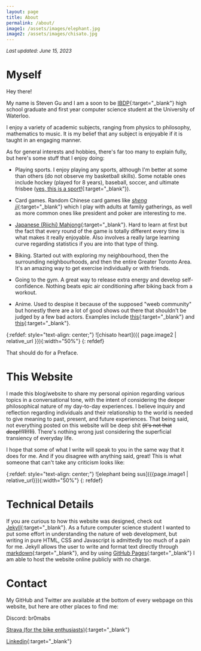 ```yaml
---
layout: page
title: About
permalink: /about/
image1: /assets/images/elephant.jpg
image2: /assets/images/chisato.jpg
---
```


_<font size= "2"> Last updated: June 15, 2023 </font>_

# Myself

Hey there!

My name is Steven Gu and I am a soon to be [IBDP](https://www.ibo.org/programmes/diploma-programme/){:target="_blank"} high school
graduate and first year computer science student at the University of Waterloo.

I enjoy a variety of academic subjects, ranging from physics to philosophy, mathematics to music. It is my belief that any subject
is enjoyable if it is taught in an engaging manner.

As for general interests and hobbies, there's far too many to explain fully, but here's some stuff that I enjoy doing:

- Playing sports. I enjoy playing any sports, although I'm better at some than others (do not observe my basketball skills). Some notable ones include
hockey (played for 8 years), baseball, soccer, and ultimate frisbee ([yes, this is a sport!](https://en.wikipedia.org/wiki/Ultimate_(sport)){:target="_blank"}).

- Card games. Random Chinese card games like [_sheng ji_](https://en.wikipedia.org/wiki/Sheng_ji){:target="_blank"} which I play with adults at family
gatherings, as well as more common ones like president and poker are interesting to me.

- [Japanese (Riichi) Mahjong](https://riichi.wiki/Japanese_mahjong){:target="_blank"}. Hard to learn at first but the fact that every round of the game
is totally different every time is what makes it really enjoyable. Also involves a really large learning curve regarding statistics if you are into that type of thing.

- Biking. Started out with exploring my neighbourhood, then the surrounding neighbourhoods, and then the entire Greater Toronto Area. It's an amazing way to get exercise
individually or with friends.

- Going to the gym. A great way to release extra energy and develop self-confidence. Nothing beats epic air conditioning after biking back from a workout.

- Anime. Used to despise it because of the supposed "weeb community" but honestly there are a lot of good shows out there that shouldn't be judged by
a few bad actors. Examples include [this](https://myanimelist.net/anime/50709/Lycoris_Recoil){:target="_blank"}
and [this](https://myanimelist.net/anime/47917/Bocchi_the_Rock){:target="_blank"}.

{:refdef: style="text-align: center;"}
![chisato heart]({{ page.image2 | relative_url }}){:width="50%"}
{: refdef}

That should do for a Preface.

# This Website

I made this blog/website to share my personal opinion regarding various topics in a conversational tone, with the intent of considering the deeper
philosophical nature of my day-to-day experiences. I believe inquiry and reflection regarding individuals and their
relationship to the world is needed to give meaning to past, present, and future experiences. That being said, not everything posted on this
website will be deep shit ~~(it's not that deep!!11!!1!)~~. There's nothing wrong just considering the superficial transiency of everyday life.

I hope that some of what I write will speak to you in the same way that it does for me. And if you disagree with anything said, great!
This is what someone that can't take any criticism looks like:

{:refdef: style="text-align: center;"}
![elephant being sus]({{page.image1 | relative_url}}){:width="50%"}
{: refdef}

# Technical Details

If you are curious to how this website was designed, check out [Jekyll](https://jekyllrb.com/){:target="_blank"}.
As a future computer science student I wanted to put some effort in understanding the nature of web development, but writing in pure HTML, CSS and Javascript
is admittedly too much of a pain for me. Jekyll allows the user to write and format text directly through [markdown](https://en.wikipedia.org/wiki/Markdown){:target="_blank"}, and by using [GitHub Pages](https://pages.github.com/){:target="_blank"}
I am able to host the website online publicly with no charge.

# Contact 

My GitHub and Twitter are available at the bottom of every webpage on this website, but here are other places to find me:

Discord: br0mabs

[Strava (for the bike enthusiasts)](https://www.strava.com/athletes/63537630){:target="_blank"}

[Linkedin](https://www.linkedin.com/in/steven-gu-23192a245/){:target="_blank"}


